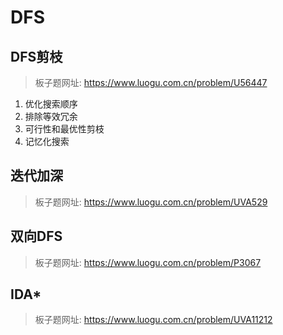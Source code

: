 # DFS

## DFS剪枝

> 板子题网址: https://www.luogu.com.cn/problem/U56447

1. 优化搜索顺序
2. 排除等效冗余
3. 可行性和最优性剪枝
4. 记忆化搜索

## 迭代加深

> 板子题网址: https://www.luogu.com.cn/problem/UVA529

## 双向DFS

> 板子题网址: https://www.luogu.com.cn/problem/P3067

## IDA*

> 板子题网址: https://www.luogu.com.cn/problem/UVA11212
